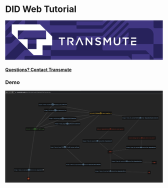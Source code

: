 # DID Web Tutorial

<img src="./transmute-banner.png" />

#### [Questions? Contact Transmute](https://transmute.typeform.com/to/RshfIw?typeform-source=did-web-tutorial)

### Demo

<img src="./demo.png" />
